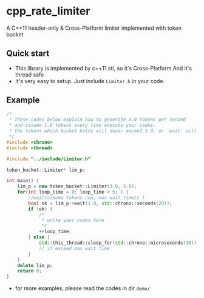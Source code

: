 # cpp_rate_limiter
A C++11 header-only & Cross-Platform limiter implemented with token bucket

## Quick start

- This library is implemented by c++11 stl, so it's Cross-Platform.And it's thread safe
- It's very easy to setup. Just include `Limiter.h` in your code.

## Example

```c++
/*
 * These codes below explain how to generate 3.0 tokens per second
 * and cosume 1.0 tokens every time execute your codes.
 * the tokens which bucket holds will never exceed 5.0, or `wait` will return false.
 */
#include <chrono>
#include <thread>

#include "../include/Limiter.h"

token_bucket::Limiter* lim_p;

int main() {
    lim_p = new token_bucket::Limiter(3.0, 5.0);
    for(int loop_time = 0; loop_time < 5; ) {
        //wait(cosume tokens num, max wait time/s )
        bool ok = lim_p->wait(1.0, std::chrono::seconds(20));
        if (ok) {
            /*
             * write your codes here
             */
            ++loop_time;
        } else {
            std::this_thread::sleep_for(std::chrono::microseconds(10));
            // if exceed max wait time
        }
    }
    delete lim_p;
    return 0;
}
```

- for more examples, please read the codes in dir `demo/`
